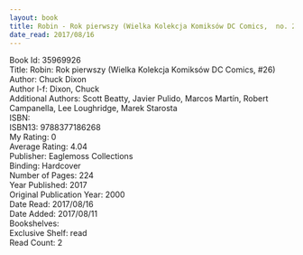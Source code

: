 ```yaml
---
layout: book
title: Robin - Rok pierwszy (Wielka Kolekcja Komiksów DC Comics,  no. 26)
date_read: 2017/08/16
---
```


Book Id: 35969926<br />
Title: Robin: Rok pierwszy (Wielka Kolekcja Komiksów DC Comics, #26)<br />
Author: Chuck Dixon<br />
Author l-f: Dixon, Chuck<br />
Additional Authors: Scott Beatty, Javier Pulido, Marcos Martín, Robert Campanella, Lee Loughridge, Marek Starosta<br />
ISBN: <br />
ISBN13: 9788377186268<br />
My Rating: 0<br />
Average Rating: 4.04<br />
Publisher: Eaglemoss Collections<br />
Binding: Hardcover<br />
Number of Pages: 224<br />
Year Published: 2017<br />
Original Publication Year: 2000<br />
Date Read: 2017/08/16<br />
Date Added: 2017/08/11<br />
Bookshelves: <br />
Exclusive Shelf: read<br />
Read Count: 2<br />

